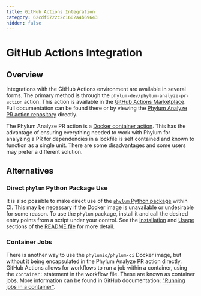 ```yaml
---
title: GitHub Actions Integration
category: 62cdf6722c2c1602a4b69643
hidden: false
---
```

# GitHub Actions Integration

## Overview

Integrations with the GitHub Actions environment are available in several forms.
The primary method is through the `phylum-dev/phylum-analyze-pr-action` action.
This action is available in the [GitHub Actions Marketplace][marketplace].
Full documentation can be found there or by viewing the [Phylum Analyze PR action repository][repo] directly.

The Phylum Analyze PR action is a [Docker container action][container_action].
This has the advantage of ensuring everything needed to work with Phylum for analyzing a PR
for dependencies in a lockfile is self contained and known to function as a single unit.
There are some disadvantages and some users may prefer a different solution.

[marketplace]: https://github.com/marketplace/actions/phylum-analyze-pr
[repo]: https://github.com/phylum-dev/phylum-analyze-pr-action
[container_action]: https://docs.github.com/en/actions/creating-actions/creating-a-docker-container-action

## Alternatives

### Direct `phylum` Python Package Use

It is also possible to make direct use of the [`phylum` Python package][pypi] within CI.
This may be necessary if the Docker image is unavailable or undesirable for some reason.
To use the `phylum` package, install it and call the desired entry points from a script under your control.
See the [Installation][installation] and [Usage][usage] sections of the [README file][readme] for more detail.

[pypi]: https://pypi.org/project/phylum/
[readme]: https://github.com/phylum-dev/phylum-ci/blob/main/README.md
[installation]: https://github.com/phylum-dev/phylum-ci/blob/main/README.md#installation
[usage]: https://github.com/phylum-dev/phylum-ci/blob/main/README.md#usage

### Container Jobs

There is another way to use the `phylumio/phylum-ci` Docker image,
but without it being encapsulated in the Phylum Analyze PR action directly.
GitHub Actions allows for workflows to run a job within a container,
using the `container:` statement in the workflow file.
These are known as container jobs.
More information can be found in GitHub documentation: ["Running jobs in a container"][container_job].

[container_job]: https://docs.github.com/actions/using-jobs/running-jobs-in-a-container
